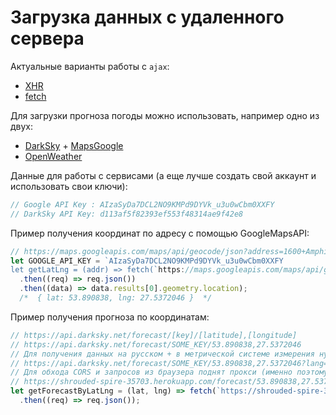 # Загрузка данных с удаленного сервера

Актуальные варианты работы c `ajax`:

 - [XHR](https://developer.mozilla.org/ru/docs/Web/API/XMLHttpRequest/Using_XMLHttpRequest)
 - [fetch](https://developer.mozilla.org/en-US/docs/Web/API/Fetch_API/Using_Fetch)

Для загрузки прогноза погоды можно использовать, например одно из двух:
 - [DarkSky](https://darksky.net/) + [MapsGoogle](https://developers.google.com/maps/documentation/geocoding/intro)
 - [OpenWeather](http://openweathermap.org/api#)

Данные для работы с сервисами (а еще лучше создать свой аккаунт и использовать свои ключи):
```javascript
// Google API Key : AIzaSyDa7DCL2NO9KMPd9DYVk_u3u0wCbm0XXFY
// DarkSky API Key: d113af5f82393ef553f48314ae9f42e8
```

Пример получения координат по адресу с  помощью GoogleMapsAPI:
```javascript
// https://maps.googleapis.com/maps/api/geocode/json?address=1600+Amphitheatre+Parkway,+Mountain+View,+CA&key=AIzaSyDa7DCL2NO9KMPd9DYVk_u3u0wCbm0XXFY
let GOOGLE_API_KEY = `AIzaSyDa7DCL2NO9KMPd9DYVk_u3u0wCbm0XXFY
let getLatLng = (addr) => fetch(`https://maps.googleapis.com/maps/api/geocode/json?address=${addr}&key=${GOOGLE_API_KEY}`)
  .then((req) => req.json())
  .then((data) => data.results[0].geometry.location);
  /*  { lat: 53.890838, lng: 27.5372046 }  */
```

Пример получения прогноза по координатам:
```javascript
// https://api.darksky.net/forecast/[key]/[latitude],[longitude]
// https://api.darksky.net/forecast/SOME_KEY/53.890838,27.5372046
// Для получения данных на русском + в метрической системе измерения нужно модицифровать запрос
// https://api.darksky.net/forecast/SOME_KEY/53.890838,27.5372046?lang=ru&units=si
// Для обхода CORS и запросов из браузера поднят прокси (именно поэтому в примере ниже адрес отличается от примеров для DarkSky )
// https://shrouded-spire-35703.herokuapp.com/forecast/53.890838,27.5372046
let getForecastByLatLng = (lat, lng) => fetch(`https://shrouded-spire-35703.herokuapp.com/forecast/${lat},${lng}?lang=ru&units=si`)
  .then((req) => req.json());
```